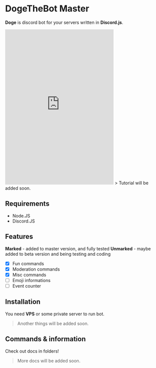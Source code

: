 # DogeTheBot Master
**Doge** is discord bot for your servers written in **Discord.js**.
<iframe src="https://discordapp.com/widget?id=348079441630461952&theme=dark" width="350" height="500" allowtransparency="true" frameborder="0"></iframe>
> Tutorial will be added soon.

## Requirements
- Node.JS
- Discord.JS

## Features
**Marked** - added to master version, and fully tested
**Unmarked** - maybe added to beta version and being testing and coding
- [x] Fun commands
- [x] Moderation commands
- [x] Misc commands
- [ ] Emoji informations
- [ ] Event counter

## Installation
You need **VPS** or some private server to run bot.
> Another things will be added soon.

## Commands & information
Check out docs in folders!
> More docs will be added soon.
